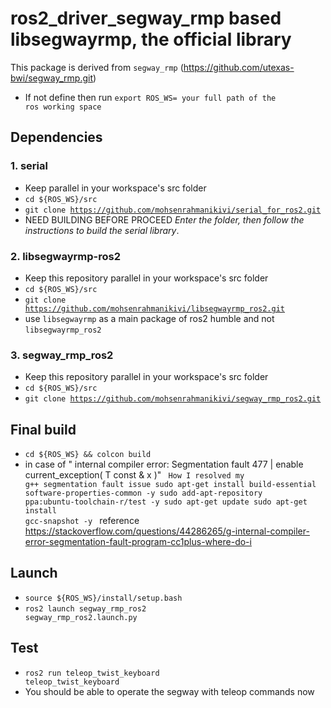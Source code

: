 # ros2_driver_segway_rmp based libsegwayrmp, the official library
This package is derived from <code>segway_rmp</code> (https://github.com/utexas-bwi/segway_rmp.git)
- If not define then run <code>export ROS_WS= your full path of the ros working space</code>


## Dependencies
### 1. serial
- Keep parallel in your workspace's src folder
- <code>cd ${ROS_WS}/src</code>
- <code>git clone https://github.com/mohsenrahmanikivi/serial_for_ros2.git</code>
- NEED BUILDING BEFORE PROCEED *Enter the folder, then follow the instructions to build the serial library*.

  
### 2. libsegwayrmp-ros2
- Keep this repository parallel in your workspace's src folder
- <code>cd ${ROS_WS}/src</code>
- <code>git clone https://github.com/mohsenrahmanikivi/libsegwayrmp_ros2.git</code>
- use <code>libsegwayrmp</code> as a main package of ros2 humble and not <code>libsegwayrmp_ros2</code>

### 3. segway_rmp_ros2
- Keep this repository parallel in your workspace's src folder
- <code>cd ${ROS_WS}/src</code>
- <code>git clone https://github.com/mohsenrahmanikivi/segway_rmp_ros2.git </code>


## Final build
- <code>cd ${ROS_WS} && colcon build</code>
- in case of " internal compiler error: Segmentation fault 477 | enable current_exception( T const & x )"
<code> How I resolved my g++ segmentation fault issue
sudo apt-get install build-essential software-properties-common -y
sudo add-apt-repository ppa:ubuntu-toolchain-r/test -y 
sudo apt-get update
sudo apt-get install gcc-snapshot -y
  </code>
  reference https://stackoverflow.com/questions/44286265/g-internal-compiler-error-segmentation-fault-program-cc1plus-where-do-i

## Launch
- <code>source ${ROS_WS}/install/setup.bash</code>
- <code>ros2 launch segway_rmp_ros2 segway_rmp_ros2.launch.py</code>
  
## Test
- <code>ros2 run teleop_twist_keyboard teleop_twist_keyboard</code>
- You should be able to operate the segway with teleop commands now

